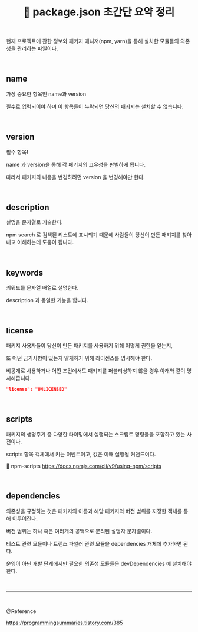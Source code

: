 # <div align="center">🌈 package.json 초간단 요약 정리</div>

<br>

현재 프로젝트에 관한 정보와 패키지 매니저(npm, yarn)을 통해 설치한 모듈들의 의존성을 관리하는 파일이다.

<br>

## name

가장 중요한 항목인 name과 version

필수로 입력되어야 하며 이 항목들이 누락되면 당신의 패키지는 설치할 수 없습니다.

<br>

## version

필수 항목!

name 과 version을 통해 각 패키지의 고유성을 판별하게 됩니다.

따라서 패키지의 내용을 변경하려면 version 을 변경해야만 한다.

<br>

## description

설명을 문자열로 기술한다.

npm search 로 검색된 리스트에 표시되기 때문에 사람들이 당신이 만든 패키지를 찾아내고 이해하는데 도움이 됩니다.

<br>

## keywords

키워드를 문자열 배열로 설명한다.

description 과 동일한 기능을 합니다.

<br>

## license

패키지 사용자들이 당신이 만든 패키지를 사용하기 위해 어떻게 권한을 얻는지,

또 어떤 금기사항이 있는지 알게하기 위해 라이센스를 명시해야 한다.

비공개로 사용하거나 어떤 조건에서도 패키지를 퍼블리싱하지 않을 경우 아래와 같이 명시해줍니다.

```json
"license": "UNLICENSED"
```

<br>

## scripts

패키지의 생명주기 중 다양한 타이밍에서 실행되는 스크립트 명령들을 포함하고 있는 사전이다.

scripts 항목 객체에서 키는 이벤트이고, 값은 이때 실행될 커맨드이다.

🔗 npm-scripts https://docs.npmjs.com/cli/v9/using-npm/scripts

<br>

## dependencies

의존성을 규정하는 것은 패키지의 이름과 해당 패키지의 버전 범위를 지정한 객체를 통해 이루어진다.

버전 범위는 하나 혹은 여러개의 공백으로 분리된 설명자 문자열이다.

테스트 관련 모듈이나 트랜스 파일러 관련 모듈을 dependencies 개체에 추가하면 된다.

운영이 아닌 개발 단계에서만 필요한 의존성 모듈들은 devDependencies 에 설치해야한다.

<br>

---

<br>

@Reference

https://programmingsummaries.tistory.com/385
